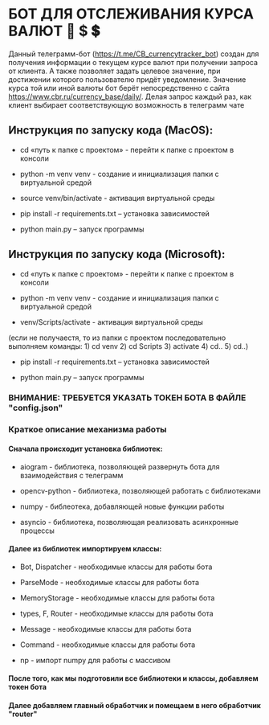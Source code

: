 # БОТ ДЛЯ ОТСЛЕЖИВАНИЯ КУРСА ВАЛЮТ 🤑 $ 💲

Данный телеграмм-бот (https://t.me/CB_currencytracker_bot) создан для получения информации о текущем курсе валют при получении запроса от клиента. А также позволяет задать целевое значение, при достижении которого пользователю придёт уведомление.
Значение курса той или иной валюты бот берёт непосредственно с сайта https://www.cbr.ru/currency_base/daily/. Делая запрос каждый раз, как клиент выбирает соответствующую возможность в телеграмм чате 

## Инструкция по запуску кода (MacOS):

- cd «путь к папке с проектом» - перейти к папке с проектом в консоли

- python -m venv venv    - создание и инициализация папки с виртуальной средой

- source venv/bin/activate  - активация виртуальной среды

- pip install -r requirements.txt – установка зависимостей

- python main.py – запуск программы

## Инструкция по запуску кода (Microsoft):

- cd «путь к папке с проектом» - перейти к папке с проектом в консоли

- python -m venv venv    -  создание и инициализация папки с виртуальной средой

- venv/Scripts/activate  - активация виртуальной среды     

(если не получаестя, то из папки с проектом последовательно выполняем команды: 1) cd venv 2) cd Scripts 3) activate 4) cd.. 5) cd..)

- pip install -r requirements.txt – установка зависимостей

- python main.py – запуск программы

### ВНИМАНИЕ: ТРЕБУЕТСЯ УКАЗАТЬ ТОКЕН БОТА В ФАЙЛЕ "config.json"

### Краткое описание механизма работы

#### Сначала происходит установка библиотек:

- aiogram - библиотека, позволяющей развернуть бота для взаимодействия с телеграмм

- opencv-python - библиотека, позволяющей работать с библиотеками

- numpy - библеотека, добавляющей новые функции работы

- asyncio - библиотека, позволяющая реализовать асинхронные процессы

#### Далее из библиотек импортируем классы:

- Bot, Dispatcher  - необходимые классы для работы бота

- ParseMode  - необходимые классы для работы бота

- MemoryStorage  - необходимые классы для работы бота

- types, F, Router   - необходимые классы для работы бота

- Message   - необходимые классы для работы бота

- Command - необходимые классы для работы бота

- np  - импорт numpy для работы с массивом

#### После того, как мы подготовили все библиотеки и классы, добавляем токен бота

#### Далее добавляем главный обработчик и помещаем в него обработчик "router" 

